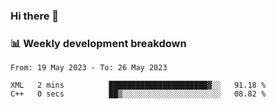 ### Hi there 👋

### 📊 Weekly development breakdown
<!--START_SECTION:waka-->

```text
From: 19 May 2023 - To: 26 May 2023

XML   2 mins          ██████████████████████▓░░   91.18 %
C++   0 secs          ██▒░░░░░░░░░░░░░░░░░░░░░░   08.82 %
```

<!--END_SECTION:waka-->
